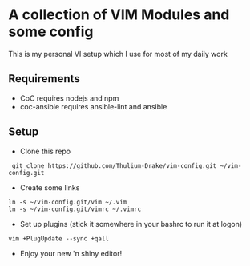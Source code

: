 # A collection of VIM Modules and some config

This is my personal VI setup which I use for most of my daily work

## Requirements
* CoC requires nodejs and npm
* coc-ansible requires ansible-lint and ansible

## Setup

* Clone this repo
```
 git clone https://github.com/Thulium-Drake/vim-config.git ~/vim-config.git
```
* Create some links
```
ln -s ~/vim-config.git/vim ~/.vim
ln -s ~/vim-config.git/vimrc ~/.vimrc
```
* Set up plugins (stick it somewhere in your bashrc to run it at logon)
```
vim +PlugUpdate --sync +qall
```
* Enjoy your new 'n shiny editor!
